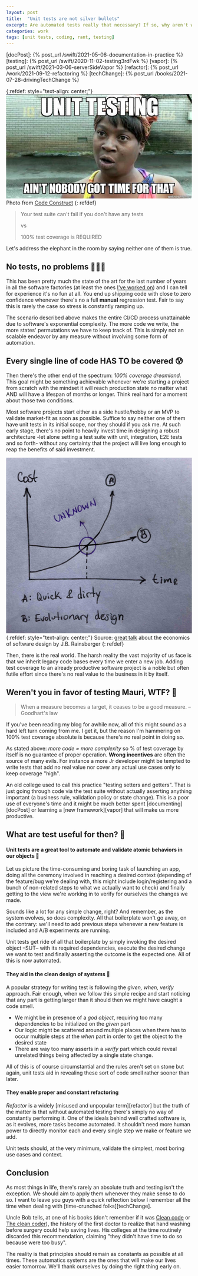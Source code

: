 ```yaml
---
layout: post
title:  "Unit tests are not silver bullets"
excerpt: Are automated tests really that necessary? If so, why aren't we writing more of them? Is TDD a cult?
categories: work
tags: [unit tests, coding, rant, testing]
---
```


[referralLink]: https://codeconstruct.wordpress.com/2019/02/07/enhancing-your-unit-tests-with-pressius/
 
[docPost]: {% post_url /swift/2021-05-06-documentation-in-practice %}
[testing]: {% post_url /swift/2020-11-02-testing3rdFwk %}
[vapor]: {% post_url /swift/2021-03-06-serverSideVapor %}
[refactor]: {% post_url /work/2021-09-12-refactoring %}
[techChange]: {% post_url /books/2021-07-28-drivingTechChange %}

{:refdef: style="text-align: center;"}
![reflexive cat](/assets/posts/14_unitTesting/cover.jpg)
Photo from [Code Construct][referralLink]
{: refdef}

> Your test suite can't fail if you don't have any tests
> 
> vs
> 
> 100% test coverage is REQUIRED

Let's address the elephant in the room by saying neither one of them is true. 

## No tests, no problems 🤦🏽‍♂️

This has been pretty much the state of the art for the last number of years in all the software factories (at least the ones [I've worked on](https://www.linkedin.com/in/mauriciochirino/)) and I can tell for experience it's no fun at all. You end up shipping code with close to zero confidence whenever there's no a full __manual__ regression test. Fair to say this is rarely the case so stress is constantly ramping up. 

The scenario described above makes the entire CI/CD process unattainable due to software's exponential complexity. The more code we write, the more states' permutations we have to keep track of. This is simply not an scalable endeavor by any measure without involving some form of automation.

## Every single line of code HAS TO be covered 😰

Then there's the other end of the spectrum: _100% coverage dreamland_. This goal might be something achievable whenever we're starting a project from scratch with the mindset it will reach production state no matter what AND will have a lifespan of months or longer. Think real hard for a moment about those two conditions.

Most software projects start either as a side hustle/hobby or an MVP to validate market-fit as soon as possible. Suffice to say neither one of them have unit tests in its initial scope, nor they should if you ask me. At such early stage, there's no point to heavily invest time in designing a robust architecture -let alone setting a test suite with unit, integration, E2E tests and so forth- without any certainty that the project will live long enough to reap the benefits of said investment.

![cost graph](/assets/posts/14_unitTesting/cost.jpg)
{:refdef: style="text-align: center;"}
Source: [great talk](https://youtu.be/TQ9rng6YFeY) about the economics of software design by J.B. Rainsberger
{: refdef}

Then, there is the real world. The harsh reality the vast majority of us face is that we inherit legacy code bases every time we enter a new job. Adding test coverage to an already productive software project is a noble but often futile effort since there's no real value to the business in it by itself.

## Weren't you in favor of testing Mauri, WTF? 🤨

> When a measure becomes a target, it ceases to be a good measure. – Goodhart's law

If you've been reading my blog for awhile now, all of this might sound as a hard left turn coming from me. I get it, but the reason I'm hammering on 100% test coverage absolute is because there's no real point in doing so. 

As stated above: _more code = more complexity_ so % of test coverage by itself is no guarantee of proper operation. **Wrong incentives** are often the source of many evils. For instance a more Jr developer might be tempted to write tests that add no real value nor cover any actual use cases only to keep coverage "high". 

An old college used to call this practice "testing setters and getters". That is just going through code via the test suite without actually asserting anything important (a business rule, validation policy or state change). This is a poor use of everyone's time and it might be much better spent [documenting][docPost] or learning a [new framework][vapor] that will make us more productive.

## What are test useful for then? 🧐

#### Unit tests are a great tool to automate and validate atomic behaviors in our objects 🤖

Let us picture the time-consuming and boring task of launching an app, doing all the ceremony involved in reaching a desired context (depending of the feature/bug we're dealing with, this might include login/registering and a bunch of non-related steps to what we actually want to check) and finally getting to the view we're working in to verify for ourselves the changes we made. 

Sounds like a lot for any simple change, right? And remember, as the system evolves, so does complexity. All that boilerplate won't go away, on the contrary: we'll need to add previous steps whenever a new feature is included and A/B experiments are running.

Unit tests get ride of all that boilerplate by simply invoking the desired object –SUT– with its required dependencies, execute the desired change we want to test and finally asserting the outcome is the expected one. All of this is now automated.

#### They aid in the clean design of systems 🧼

A popular strategy for writing test is following the _given, when, verify_ approach. Fair enough, when we follow this simple recipe and start noticing that any part is getting larger than it should then we might have caught a code smell. 

- We might be in presence of a _god object_, requiring too many dependencies to be initialized on the _given_ part
- Our logic might be scattered around multiple places when there has to occur multiple steps at the _when_ part in order to get the object to the desired state
- There are way too many asserts in a _verify_ part which could reveal unrelated things being affected by a single state change. 

All of this is of course circumstantial and the rules aren't set on stone but again, unit tests aid in revealing these sort of code smell rather sooner than later.

#### They enable proper and constant refactoring

_Refactor_ is a widely [misused and unpopular term][refactor] but the truth of the matter is that without automated testing there's simply no way of constantly performing it. One of the ideals behind well crafted software is, as it evolves, more tasks become automated. It shouldn't need more human power to directly monitor each and every single step we make or feature we add. 

Unit tests should, at the very minimum, validate the simplest, most boring use cases and context.

## Conclusion

As most things in life, there's rarely an absolute truth and testing isn't the exception. We should aim to apply them whenever they make sense to do so. I want to leave you guys with a quick reflection below I remember all the time when dealing with [time-crunched folks][techChange].

Uncle Bob tells, at one of his books (don't remember if it was [Clean code](https://amzn.to/3m5kaJ9) or [The clean coder](https://amzn.to/2XYQc1v)), the history of the first doctor to realize that hand washing before surgery could help saving lives. His colleges at the time routinely discarded this recommendation, claiming "they didn't have time to do so because were too busy". 

The reality is that principles should remain as constants as possible at all times. These automatics systems are the ones that will make our lives easier tomorrow. We'll thank ourselves by doing the right thing early on.



